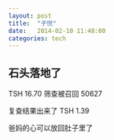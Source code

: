 ```yaml
---
layout: post
title:  "子悦"
date:   2014-02-10 11:48:00
categories: tech
---
```

石头落地了
--
TSH 16.70 筛查被召回 50627

复查结果出来了
TSH 1.39

爸妈的心可以放回肚子里了